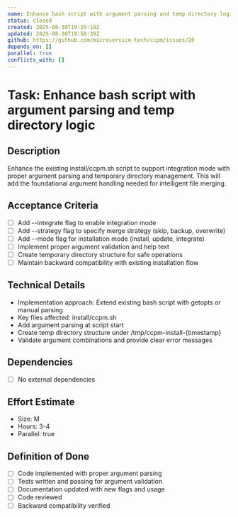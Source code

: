 ```yaml
---
name: Enhance bash script with argument parsing and temp directory logic
status: closed
created: 2025-08-30T19:29:18Z
updated: 2025-08-30T19:58:39Z
github: https://github.com/microservice-tech/ccpm/issues/20
depends_on: []
parallel: true
conflicts_with: []
---
```


# Task: Enhance bash script with argument parsing and temp directory logic

## Description
Enhance the existing install/ccpm.sh script to support integration mode with proper argument parsing and temporary directory management. This will add the foundational argument handling needed for intelligent file merging.

## Acceptance Criteria
- [ ] Add --integrate flag to enable integration mode
- [ ] Add --strategy flag to specify merge strategy (skip, backup, overwrite)
- [ ] Add --mode flag for installation mode (install, update, integrate)
- [ ] Implement proper argument validation and help text
- [ ] Create temporary directory structure for safe operations
- [ ] Maintain backward compatibility with existing installation flow

## Technical Details
- Implementation approach: Extend existing bash script with getopts or manual parsing
- Key files affected: install/ccpm.sh
- Add argument parsing at script start
- Create temp directory structure under /tmp/ccpm-install-{timestamp}
- Validate argument combinations and provide clear error messages

## Dependencies
- [ ] No external dependencies

## Effort Estimate
- Size: M
- Hours: 3-4
- Parallel: true

## Definition of Done
- [ ] Code implemented with proper argument parsing
- [ ] Tests written and passing for argument validation
- [ ] Documentation updated with new flags and usage
- [ ] Code reviewed
- [ ] Backward compatibility verified
